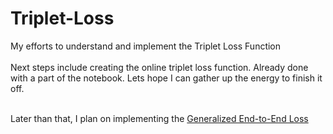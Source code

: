 # Triplet-Loss
My efforts to understand and implement the Triplet Loss Function<br><br>
Next steps include creating the online triplet loss function. Already done with a part of the notebook. Lets hope I can gather up the energy to finish it off. <br><br>

Later than that, I plan on implementing the <a href="https://arxiv.org/abs/1710.10467">Generalized End-to-End Loss</a><br>
